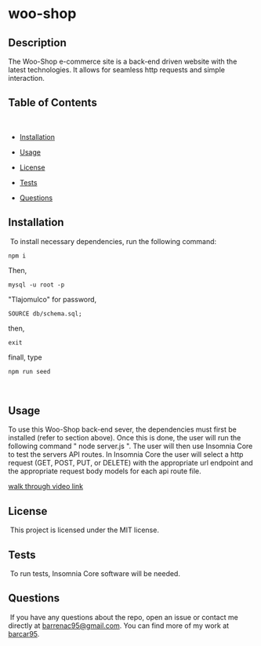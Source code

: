 # woo-shop

## Description

The Woo-Shop e-commerce site is a back-end driven website with the latest technologies. It allows for seamless http requests and simple interaction.
​
## Table of Contents 
​
* [Installation](#installation)
​
* [Usage](#usage)
​
* [License](#license)

* [Tests](#tests)
​
* [Questions](#questions)
​
​
​
## Installation
​
To install necessary dependencies, run the following command:
​
```
npm i
```

Then, 

```
mysql -u root -p
```

"Tlajomulco" for password,

```
SOURCE db/schema.sql;
```
then,
```
exit
```
finall, type
```
npm run seed
```

​
## Usage
​To use this Woo-Shop back-end sever, the dependencies must first be installed (refer to section above). Once this is done, the user will run the following command " node server.js ". The user will then use Insomnia Core to test the servers API routes. In Insomnia Core the user will select a http request (GET, POST, PUT, or DELETE) with the appropriate url endpoint and the appropriate request body models for each api route file.

​[walk through video link](https://drive.google.com/file/d/1oIeOuNPmXSlf064beI54qE3w79M7Gv4L/view)

## License
​
This project is licensed under the MIT license.

## Tests
​
To run tests, Insomnia Core software will be needed.
​

## Questions
​
If you have any questions about the repo, open an issue or contact me directly at barrenac95@gmail.com. You can find more of my work at [barcar95](https://github.com/barcar95/).
​
  

​